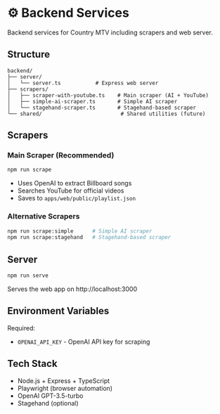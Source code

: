 # ⚙️ Backend Services

Backend services for Country MTV including scrapers and web server.

## Structure

```
backend/
├── server/
│   └── server.ts           # Express web server
├── scrapers/
│   ├── scraper-with-youtube.ts    # Main scraper (AI + YouTube)
│   ├── simple-ai-scraper.ts       # Simple AI scraper
│   └── stagehand-scraper.ts       # Stagehand-based scraper
└── shared/                         # Shared utilities (future)
```

## Scrapers

### Main Scraper (Recommended)
```bash
npm run scrape
```
- Uses OpenAI to extract Billboard songs
- Searches YouTube for official videos
- Saves to `apps/web/public/playlist.json`

### Alternative Scrapers
```bash
npm run scrape:simple      # Simple AI scraper
npm run scrape:stagehand   # Stagehand-based scraper
```

## Server

```bash
npm run serve
```

Serves the web app on http://localhost:3000

## Environment Variables

Required:
- `OPENAI_API_KEY` - OpenAI API key for scraping

## Tech Stack

- Node.js + Express + TypeScript
- Playwright (browser automation)
- OpenAI GPT-3.5-turbo
- Stagehand (optional)
